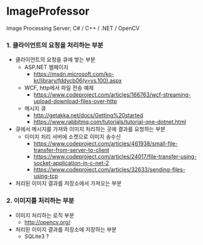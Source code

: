 # ImageProfessor
Image Processing Server; C# / C++ / .NET / OpenCV

### 1. 클라이언트의 요청을 처리하는 부분
- 클라이언트의 요청을 큐에 쌓는 부분
  - ASP.NET 웹페이지
    - https://msdn.microsoft.com/ko-kr/library/fddycb06(v=vs.100).aspx
  - WCF, http에서 파일 전송 예제
    - https://www.codeproject.com/articles/166763/wcf-streaming-upload-download-files-over-http
  - 메시지 큐
    - http://getakka.net/docs/Getting%20started
    - https://www.rabbitmq.com/tutorials/tutorial-one-dotnet.html
- 큐에서 메시지를 가져와 이미지 처리하는 곳에 결과를 요청하는 부분
  - 이미지 처리 서버에 소켓으로 이미지 송수신
    - https://www.codeproject.com/articles/461938/small-file-transfer-from-server-to-client
    - https://www.codeproject.com/articles/24017/file-transfer-using-socket-application-in-c-net-2
    - https://www.codeproject.com/articles/32633/sending-files-using-tcp
- 처리된 이미지 결과를 저장소에서 가져오는 부분

### 2. 이미지를 처리하는 부분
- 이미지 처리하는 로직 부분
  - http://opencv.org/
- 처리된 이미지 결과를 저장소에 저장하는 부분
  - SQLite3 ?
  
